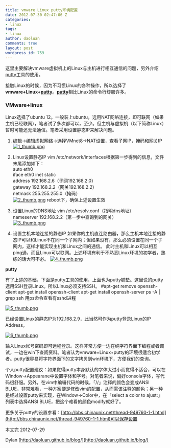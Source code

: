 ```yaml
---
title: vmware Linux putty环境配置
date: 2012-07-30 02:47:06 Z
categories:
- linux
tags:
- linux
author: daoluan
comments: true
layout: post
wordpress_id: 759
---
```


这里主要解决vmware虚拟机上的Linux与主机进行相互通信的问题，另外介绍[putty](http://zh.wikipedia.org/wiki/Putty)工具的使用。

接触Linux的时候，因为不习惯Linux的各种操作，所以选择了**vmware+Linux+[putty](http://zh.wikipedia.org/wiki/Putty)**。[**putty**](http://zh.wikipedia.org/wiki/Putty)相比Linux的命令行舒服许多。


### VMware+linux


Linux选择了ubuntu 12。一般装上ubuntu，选用NAT网络连接，即可联网（如果主机已经联网），笔者试了多次都可以，至少。但主机与虚拟机（以下简称Linux）暂时可能还无法通信。笔者采用设置静态IP来解决问题。

<!-- more -->



	
  1. 编辑->编辑虚拟网络->选择VMnet8->NAT设置，查看子网IP，掩码和网关IP
[![1_thumb.png](http://daoluan.github.io/images/blog/2012/07/1_thumb.png)](http://daoluan.github.io/images/blog/2012/07/1_thumb.png)

	
  2. Linux设置静态IP
vim /etc/network/interfaces根据第一步得到的信息，文件末尾添加如下：  
auto eth0  
iface eth0 inet static  
address 192.168.2.6（子网192.168.2.0）  
gateway 192.168.2.2（网关192.168.2.2）  
netmask 255.255.255.0（掩码）  
[![2_thumb.png](http://daoluan.github.io/images/blog/2012/07/2_thumb.png)](http://daoluan.github.io/images/blog/2012/07/2_thumb.png)
reboot下，确保上述设置生效
	
  3. 设置Linux的DNS地址
vim /etc/resolv.conf（指明dns地址）  
nameserver 192.168.2.2（第一步中查询到的网关）  
[![3_thumb.png](http://daoluan.github.io/images/blog/2012/07/3_thumb.png)](http://daoluan.github.io/images/blog/2012/07/3_thumb.png)

	
  4. 设置主机本地连接的静态IP
如果你的主机直连路由器，那么主机本地连接的静态IP可以和Linux不在同一个子网内；但如果没有，那么必须设置在同一个子网内，这样才能实现主机和Linux之间的通信。 此时主机和Linux可以相互ping通，而且Linux可以联网。上述环境有利于不熟悉Linux环境的初学者，熟练的话大可不必。
[![4_thumb.png](http://daoluan.github.io/images/blog/2012/07/4_thumb.png)](http://daoluan.github.io/images/blog/2012/07/4_thumb.png)


**putty**

有了上述的基础，下面是putty工具的使用，上面也为putty铺垫。这里说的putty选用SSH登录Linux。所以Linux必须支持SSH。
#apt-get remove openssh-client
apt-get install openssh-client
apt-get install openssh-server
ps -A | grep ssh
用ps命令查看有sshd进程

[![5_thumb.png](http://daoluan.github.io/images/blog/2012/07/5_thumb.png)](http://daoluan.github.io/images/blog/2012/07/5_thumb.png)

已经设置Linux的静态IP为192.168.2.9，此当然可作为putty登录Linux的IP Address。

[![6_thumb.png](http://daoluan.github.io/images/blog/2012/07/6_thumb.png)](http://daoluan.github.io/images/blog/2012/07/6_thumb.png)

输入Linux帐号密码即可远程登录。这样非常方便一边在纯字符界面下编程或者调试，一边在win下查阅资料。笔者认为vmware+Linux+putty的环境很适合初学者。putty很容易将字符界面下的文字拷贝到win环境下，方便我们的查询。

个人putty配置建议：如果觉得putty本身默认的字体太过小而觉得不适合，可以在Window->Appearane中设置字体和字号。对笔者来说，偏好consola字体，写代码很舒服。另外，在vim中编辑代码的时候，「//」注释的颜色会变成ANSI BLUE，非常难看，一种方案便是修改vim的配置，从而需该注释的颜色；另一种是经过设置putty来实现，在Window->Color中，在「select a color to ajust:」列表中选择ANSI BLUE，把这个难看的颜色modify就好了。

更多关于putty的设置参看：[http://bbs.chinaunix.net/thread-949760-1-1.html](http://bbs.chinaunix.net/thread-949760-1-1.html)可以保存设置

本文完 2012-07-29

Dylan [http://daoluan.github.io/blog/](http://daoluan.github.io/blog/)
